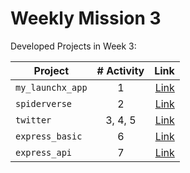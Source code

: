 # Weekly Mission 3

Developed Projects in Week 3:

| Project | # Activity | Link |
| ------------- |:-------------:| -----:|
|`my_launchx_app`|1|[Link](https://github.com/PressureDraper/my_launchx_app)|
|`spiderverse`|2|[Link](https://github.com/PressureDraper/spiderverse)|
|`twitter`|3, 4, 5|[Link](https://github.com/PressureDraper/twitter)|
|`express_basic`|6|[Link](https://github.com/PressureDraper/express_basic)|
|`express_api`|7|[Link](https://github.com/PressureDraper/express_api)|
